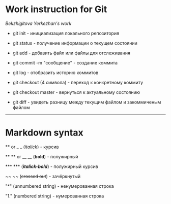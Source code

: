 # Work instruction for Git
*Bekzhigitova Yerkezhan's work*
* git init - инициализация локального репозитория 

* git status - получение информации о текущем состоянии 

* git add - добавить файл или файлы для отслеживания 

* git commit -m "сообщение" - создание коммита 

* git log - отобразить историю коммитов 

* git checkout (4 символа) - переход к конкретному коммиту

* git checkout master - вернуться к актуальному состоянию 

* git diff - увидеть разницу между текущим файлом и закоммиченым файлом

---
# Markdown syntax 

** or _ _ (*italick*) - курсив

** ** or __ __ (**bold**) - полужирный

*** *** (***italick-bold***) - полужирный курсив

~~ ~~ (~~crossed out~~) - зачёркнутый 

"*" (unnumbered string) - ненумерованная строка

"1." (numbered string) - нумерованная строка
 